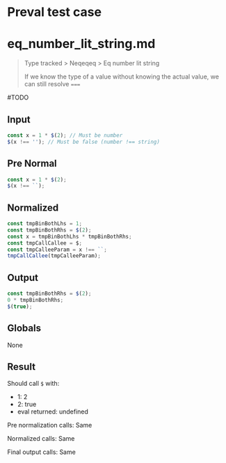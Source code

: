 # Preval test case

# eq_number_lit_string.md

> Type tracked > Neqeqeq > Eq number lit string
>
> If we know the type of a value without knowing the actual value, we can still resolve `===`

#TODO

## Input

`````js filename=intro
const x = 1 * $(2); // Must be number
$(x !== ''); // Must be false (number !== string)
`````

## Pre Normal

`````js filename=intro
const x = 1 * $(2);
$(x !== ``);
`````

## Normalized

`````js filename=intro
const tmpBinBothLhs = 1;
const tmpBinBothRhs = $(2);
const x = tmpBinBothLhs * tmpBinBothRhs;
const tmpCallCallee = $;
const tmpCalleeParam = x !== ``;
tmpCallCallee(tmpCalleeParam);
`````

## Output

`````js filename=intro
const tmpBinBothRhs = $(2);
0 * tmpBinBothRhs;
$(true);
`````

## Globals

None

## Result

Should call `$` with:
 - 1: 2
 - 2: true
 - eval returned: undefined

Pre normalization calls: Same

Normalized calls: Same

Final output calls: Same
